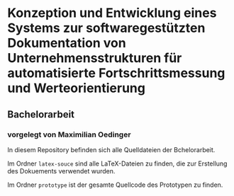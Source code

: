 # Konzeption und Entwicklung eines Systems zur softwaregestützten Dokumentation von Unternehmensstrukturen für automatisierte Fortschrittsmessung und Werteorientierung

## Bachelorarbeit

### vorgelegt von Maximilian Oedinger

In diesem Repository befinden sich alle Quelldateien der Bchelorarbeit.

Im Ordner `latex-souce` sind alle LaTeX-Dateien zu finden, die zur Erstellung des Dokuements verwendet wurden.

Im Ordner `prototype` ist der gesamte Quellcode des Prototypen zu finden.
